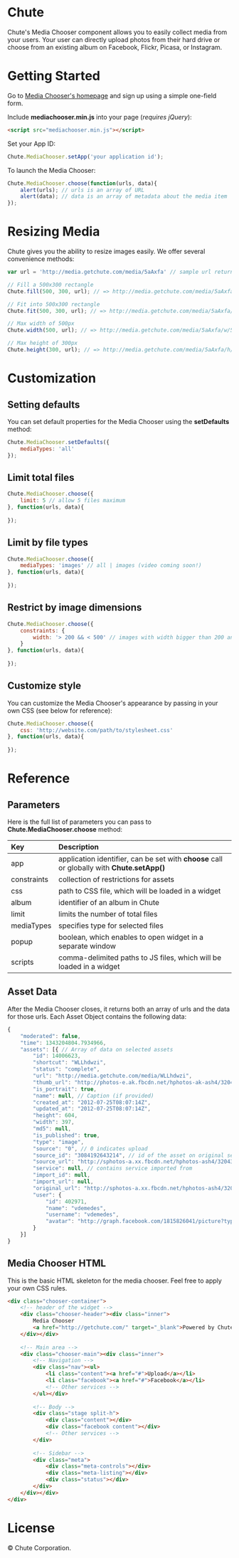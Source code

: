 # Chute

Chute's Media Chooser component allows you to easily collect media from your users. Your user can directly upload photos from their hard drive or choose from an existing album on Facebook, Flickr, Picasa, or Instagram.

# Getting Started

Go to [Media Chooser's homepage](http://chute.github.com/media-chooser) and sign up using a simple one-field form.

Include **mediachooser.min.js** into your page (*requires jQuery*):

```html
<script src="mediachooser.min.js"></script>
```

Set your App ID:

```javascript
Chute.MediaChooser.setApp('your application id');
```

To launch the Media Chooser:

```javascript
Chute.MediaChooser.choose(function(urls, data){
	alert(urls); // urls is an array of URL
	alert(data); // data is an array of metadata about the media item
});
```

# Resizing Media

Chute gives you the ability to resize images easily.  We offer several convenience methods:

```javascript
var url = 'http://media.getchute.com/media/5aAxfa' // sample url returned from the Media Chooser

// Fill a 500x300 rectangle
Chute.fill(500, 300, url); // => http://media.getchute.com/media/5aAxfa/500x300

// Fit into 500x300 rectangle
Chute.fit(500, 300, url); // => http://media.getchute.com/media/5aAxfa/fit/500x300

// Max width of 500px
Chute.width(500, url); // => http://media.getchute.com/media/5aAxfa/w/500

// Max height of 300px
Chute.height(300, url); // => http://media.getchute.com/media/5aAxfa/h/300
```

# Customization

## Setting defaults

You can set default properties for the Media Chooser using the **setDefaults** method:

```javascript
Chute.MediaChooser.setDefaults({
	mediaTypes: 'all'
});
```

## Limit total files

```javascript
Chute.MediaChooser.choose({
	limit: 5 // allow 5 files maximum
}, function(urls, data){
	
});
```

## Limit by file types

```javascript
Chute.MediaChooser.choose({
	mediaTypes: 'images' // all | images (video coming soon!)
}, function(urls, data){
	
});
```

## Restrict by image dimensions

```javascript
Chute.MediaChooser.choose({
	constraints: {
		width: '> 200 && < 500' // images with width bigger than 200 and less than 500 are allowed
	}
}, function(urls, data){
	
});
```

## Customize style

You can customize the Media Chooser's appearance by passing in your own CSS (see below for reference):

```javascript
Chute.MediaChooser.choose({
	css: 'http://website.com/path/to/stylesheet.css'
}, function(urls, data){
	
});
```

# Reference

## Parameters

Here is the full list of parameters you can pass to **Chute.MediaChooser.choose** method:

| Key 			| Description 																					|
|:--------------|:----------------------------------------------------------------------------------------------|
| app			| application identifier, can be set with **choose** call or globally with **Chute.setApp()**	|
| constraints	| collection of restrictions for assets 														|
| css			| path to CSS file, which will be loaded in a widget											|
| album			| identifier of an album in Chute																|
| limit			| limits the number of total files																|
| mediaTypes	| specifies type for selected files																|
| popup			| boolean, which enables to open widget in a separate window									|
| scripts		| comma-delimited paths to JS files, which will be loaded in a widget							|

## Asset Data

After the Media Chooser closes, it returns both an array of urls and the data for those urls. Each Asset Object contains the following data:

```javascript
{
	"moderated": false,
	"time": 1343204804.7934966,
	"assets": [{ // Array of data on selected assets
		"id": 14006623,
		"shortcut": "WLLhdwzi",
		"status": "complete",
		"url": "http://media.getchute.com/media/WLLhdwzi",
		"thumb_url": "http://photos-e.ak.fbcdn.net/hphotos-ak-ash4/320430_3084192643214_466525836_s.jpg",
		"is_portrait": true,
		"name": null, // Caption (if provided)
		"created_at": "2012-07-25T08:07:14Z",
		"updated_at": "2012-07-25T08:07:14Z",
		"height": 604,
		"width": 397,
		"md5": null,
		"is_published": true,
		"type": "image",
		"source": "0", // 0 indicates upload
		"source_id": "3084192643214", // id of the asset on original service
		"source_url": "http://sphotos-a.xx.fbcdn.net/hphotos-ash4/320430_3084192643214_466525836_n.jpg",
		"service": null, // contains service imported from
		"import_id": null,
		"import_url": null,
		"original_url": "http://sphotos-a.xx.fbcdn.net/hphotos-ash4/320430_3084192643214_466525836_n.jpg",
		"user": {
			"id": 402971,
			"name": "vdemedes",
			"username": "vdemedes",
			"avatar": "http://graph.facebook.com/1815826041/picture?type=square"
		}
	}]
}
```

## Media Chooser HTML

This is the basic HTML skeleton for the media chooser.  Feel free to apply your own CSS rules.

```html
<div class="chooser-container">
	<!-- header of the widget -->
	<div class="chooser-header"><div class="inner">
		Media Chooser
		<a href="http://getchute.com/" target="_blank">Powered by Chute</a>
	</div></div>
	
	<!-- Main area -->
	<div class="chooser-main"><div class="inner">
		<!-- Navigation -->
		<div class="nav"><ul>
			<li class="content"><a href="#">Upload</a></li>
			<li class="facebook"><a href="#">Facebook</a></li>
			<!-- Other services -->
		</ul></div>
		
		<!-- Body -->
		<div class="stage split-h">
			<div class="content"></div>
			<div class="facebook content"></div>
			<!-- Other services -->
		</div>
		
		<!-- Sidebar -->
		<div class="meta">
			<div class="meta-controls"></div>
			<div class="meta-listing"></div>
			<div class="status"></div>
		</div>
	</div></div>
</div>
```

# License

&copy; Chute Corporation.